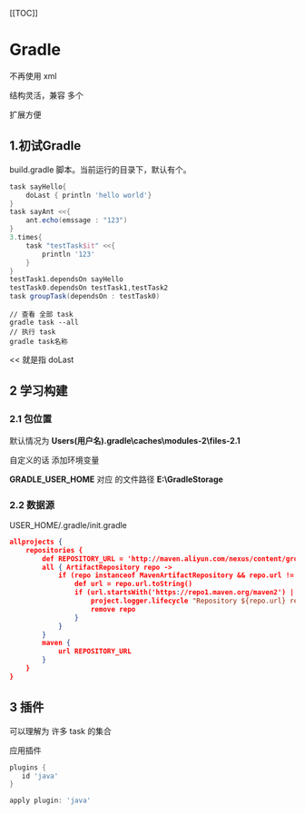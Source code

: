 [[TOC]]

# Gradle

不再使用 xml

结构灵活，兼容 多个 

扩展方便

## 1.初试Gradle

build.gradle 脚本。当前运行的目录下，默认有个。

```groovy
task sayHello{
    doLast { println 'hello world'}
}
task sayAnt <<{
    ant.echo(emssage : "123")
}
3.times{
    task "testTask$it" <<{
        println '123'
    }
}
testTask1.dependsOn sayHello
testTask0.dependsOn testTask1,testTask2
task groupTask(dependsOn : testTask0)
```

```shell
// 查看 全部 task
gradle task --all 
// 执行 task
gradle task名称
```

<< 就是指 doLast

## 2 学习构建

### 2.1 包位置

默认情况为 **Users\(用户名)\.gradle\caches\modules-2\files-2.1**

自定义的话 添加环境变量

**GRADLE_USER_HOME** 对应 的文件路径 **E:\GradleStorage**

### 2.2 数据源

USER_HOME/.gradle/init.gradle

```json
allprojects {
    repositories {
        def REPOSITORY_URL = 'http://maven.aliyun.com/nexus/content/groups/public/'
        all { ArtifactRepository repo ->
            if (repo instanceof MavenArtifactRepository && repo.url != null) {
                def url = repo.url.toString()
                if (url.startsWith('https://repo1.maven.org/maven2') || url.startsWith('https://jcenter.bintray.com/')) {
                    project.logger.lifecycle "Repository ${repo.url} replaced by $REPOSITORY_URL."
                    remove repo
                }
            }
        }
        maven {
            url REPOSITORY_URL
        }
    }
}
```

## 3 插件

可以理解为 许多 task 的集合

应用插件

```groovy
plugins {
   id 'java'
}

apply plugin: 'java'
```


